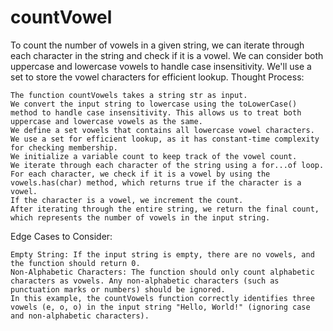 # countVowel
To count the number of vowels in a given string, we can iterate through each character in the string and check if it is a vowel. We can consider both uppercase and lowercase vowels to handle case insensitivity. We'll use a set to store the vowel characters for efficient lookup.
Thought Process:

    The function countVowels takes a string str as input.
    We convert the input string to lowercase using the toLowerCase() method to handle case insensitivity. This allows us to treat both uppercase and lowercase vowels as the same.
    We define a set vowels that contains all lowercase vowel characters. We use a set for efficient lookup, as it has constant-time complexity for checking membership.
    We initialize a variable count to keep track of the vowel count.
    We iterate through each character of the string using a for...of loop.
    For each character, we check if it is a vowel by using the vowels.has(char) method, which returns true if the character is a vowel.
    If the character is a vowel, we increment the count.
    After iterating through the entire string, we return the final count, which represents the number of vowels in the input string.

Edge Cases to Consider:

    Empty String: If the input string is empty, there are no vowels, and the function should return 0.
    Non-Alphabetic Characters: The function should only count alphabetic characters as vowels. Any non-alphabetic characters (such as punctuation marks or numbers) should be ignored.
    In this example, the countVowels function correctly identifies three vowels (e, o, o) in the input string "Hello, World!" (ignoring case and non-alphabetic characters).
